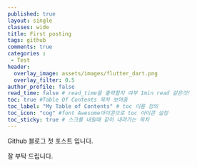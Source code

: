 ```yaml
---
published: true
layout: single
classes: wide
title: First posting
tags: github
comments: true
categories :
 - Test
header:
  overlay_image: assets/images/flutter_dart.png
  overlay_filter: 0.5
author_profile: false
read_time: false # read_time을 출력할지 여부 1min read 같은것!
toc: true #Table Of Contents 목차 보여줌
toc_label: "My Table of Contents" # toc 이름 정의
toc_icon: "cog" #font Awesome아이콘으로 toc 아이콘 설정
toc_sticky: true # 스크롤 내릴때 같이 내려가는 목차
---
```


Github 블로그 첫 포스트 입니다.

잘 부탁 드립니다.

